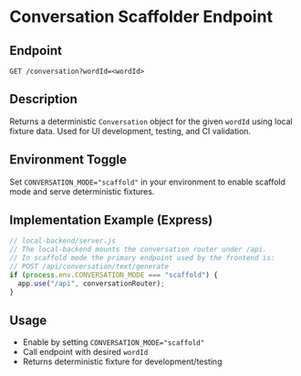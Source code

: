 # Conversation Scaffolder Endpoint

## Endpoint

`GET /conversation?wordId=<wordId>`

## Description

Returns a deterministic `Conversation` object for the given `wordId` using local fixture data. Used for UI development, testing, and CI validation.

## Environment Toggle

Set `CONVERSATION_MODE="scaffold"` in your environment to enable scaffold mode and serve deterministic fixtures.

## Implementation Example (Express)

```js
// local-backend/server.js
// The local-backend mounts the conversation router under /api.
// In scaffold mode the primary endpoint used by the frontend is:
// POST /api/conversation/text/generate
if (process.env.CONVERSATION_MODE === "scaffold") {
  app.use("/api", conversationRouter);
}
```

## Usage

- Enable by setting `CONVERSATION_MODE="scaffold"`
- Call endpoint with desired `wordId`
- Returns deterministic fixture for development/testing
